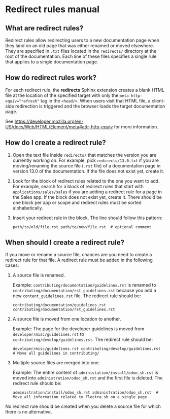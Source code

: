 # Redirect rules manual

## What are redirect rules?

Redirect rules allow redirecting users to a new documentation page when they land on an old page
that was either renamed or moved elsewhere. They are specified in `.txt` files located in the
`redirects/` directory at the root of the documentation. Each line of these files specifies a single
rule that applies to a single documentation page.

## How do redirect rules work?

For each redirect rule, the **redirects** Sphinx extension creates a blank HTML file at the location
of the specified target with only the `meta http-equiv="refresh"` tag in the `<head/>`. When users
visit that HTML file, a client-side redirection is triggered and the browser loads the target
documentation page.

See https://developer.mozilla.org/en-US/docs/Web/HTML/Element/meta#attr-http-equiv for more
information.

## How do I create a redirect rule?

1. Open the text file inside `redirects/` that matches the version you are currently working on. For
   example, pick `redirects/13.0.txt` if you are moving/renaming the source file (`.rst` file) of a
   documentation page in version 13.0 of the documentation. If the file does not exist yet, create
   it.
2. Look for the block of redirect rules related to the one you want to add. For example, search for
   a block of redirect rules that start with `applications/sales/sales` if you are adding a redirect
   rule for a page in the Sales app. If the block does not exist yet, create it. There should be one
   block per app or scope and redirect rules must be sorted alphabetically.
3. Insert your redirect rule in the block. The line should follow this pattern:

   `path/to/old/file.rst path/to/new/file.rst  # optional comment`

## When should I create a redirect rule?

If you move or rename a source file, chances are you need to create a redirect rule for that file. A
redirect rule must be added in the following cases:
1. A source file is renamed.

   Example: `contributing/documentation/guidelines.rst` is renamed to
   `contributing/documentation/rst_guidelines.rst` because you add a new `content_guidelines.rst`
   file. The redirect rule should be:

   `contributing/documentation/guidelines.rst contributing/documentation/rst_guidelines.rst`
2. A source file is moved from one location to another.

   Example: The page for the developer guidelines is moved from `developer/misc/guidelines.rst` to
   `contributing/develop/guidelines.rst`. The redirect rule should be:

   `developer/misc/guidelines.rst contributing/develop/guidelines.rst  # Move all guidelines in contributing/`
3. Multiple source files are merged into one.

   Example: The entire content of `administation/install/odoo_sh.rst` is moved into
   `administration/odoo_sh.rst` and the first file is deleted. The redirect rule should be:

   `administration/install/odoo_sh.rst administration/odoo_sh.rst  # Move all information related to Flectra.sh on a single page`

No redirect rule should be created when you delete a source file for which there is no alternative.
